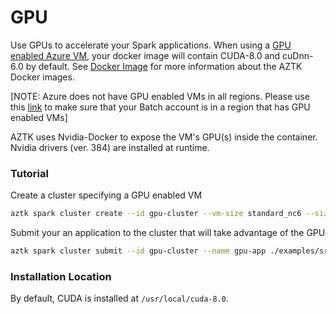 # GPU

Use GPUs to accelerate your Spark applications. When using a [GPU enabled Azure VM](https://azure.microsoft.com/en-us/pricing/details/batch/), your docker image will contain CUDA-8.0 and cuDnn-6.0 by default. See [Docker Image](./12-docker-image.html) for more information about the AZTK Docker images.

[NOTE: Azure does not have GPU enabled VMs in all regions. Please use this [link](https://azure.microsoft.com/en-us/pricing/details/batch/) to make sure that your Batch account is in a region that has GPU enabled VMs]

AZTK uses Nvidia-Docker to expose the VM's GPU(s) inside the container. Nvidia drivers (ver. 384) are installed at runtime.


### Tutorial

Create a cluster specifying a GPU enabled VM
```sh
aztk spark cluster create --id gpu-cluster --vm-size standard_nc6 --size 1
```

Submit your an application to the cluster that will take advantage of the GPU
```sh
aztk spark cluster submit --id gpu-cluster --name gpu-app ./examples/src/main/python/gpu/nubma_example.py
```
### Installation Location
By default, CUDA is installed at `/usr/local/cuda-8.0`.
